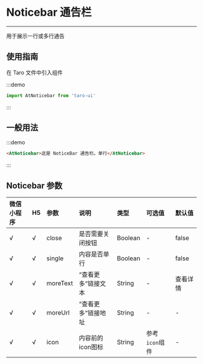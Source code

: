 # Noticebar 通告栏

---

用于展示一行或多行通告

## 使用指南

在 Taro 文件中引入组件

:::demo
```js
import AtNoticebar from 'taro-ui'
```
:::

## 一般用法

:::demo
```html
<AtNoticebar>这是 NoticeBar 通告栏。单行</AtNoticebar>
```
:::

## Noticebar 参数

| 微信小程序 | H5 | 参数     | 说明               | 类型    | 可选值         | 默认值   |
|:-----------|:---|:---------|:-------------------|:--------|:---------------|:---------|
| √          | √  | close    | 是否需要关闭按钮   | Boolean | -              | false    |
| √          | √  | single   | 内容是否单行       | Boolean | -              | false    |
| √          | √  | moreText | “查看更多”链接文本 | String  | -              | 查看详情 |
| √          | √  | moreUrl  | “查看更多”链接地址 | String  | -              | -        |
| √          | √  | icon     | 内容前的icon图标   | String  | 参考`icon`组件 | -        |
